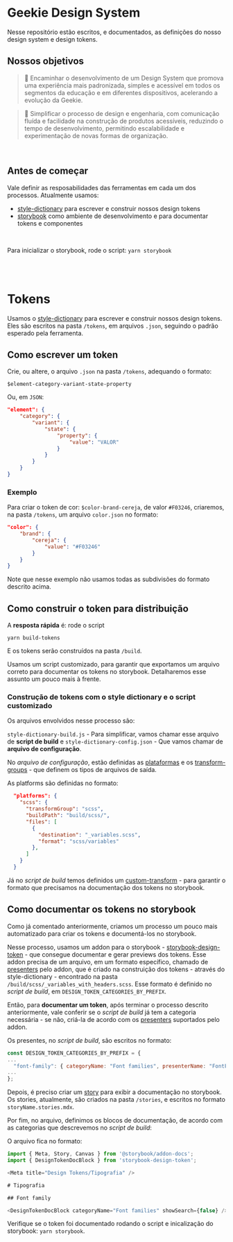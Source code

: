 # Geekie Design System
Nesse repositório estão escritos, e documentados, as definições do nosso design system e design tokens.

## Nossos objetivos
> 🎯 Encaminhar o desenvolvimento de um Design System que promova uma experiência mais padronizada, simples e acessível em todos os segmentos da educação e em diferentes dispositivos, acelerando a evolução da Geekie.

> 🎯 Simplificar o processo de design e engenharia, com comunicação fluída e facilidade na construção de produtos acessíveis, reduzindo o tempo de desenvolvimento, permitindo escalabilidade e experimentação de novas formas de organização.

<br />

## Antes de começar

Vale definir as resposabilidades das ferramentas em cada um dos processos.
Atualmente usamos:
- [style-dictionary](https://github.com/amzn/style-dictionary) para escrever e construir nossos design tokens
- [storybook](https://storybook.js.org/) como ambiente de desenvolvimento e para documentar tokens e componentes


<br />

Para inicializar o storybook, rode o script: `yarn storybook`

<br />
<br />

# Tokens
Usamos o [style-dictionary](https://github.com/amzn/style-dictionary) para escrever e construir nossos design tokens.
Eles são escritos na pasta `/tokens`, em arquivos `.json`, seguindo o padrão esperado pela ferramenta.

## Como escrever um token
Crie, ou altere, o arquivo `.json` na pasta `/tokens`, adequando o formato:

`$element-category-variant-state-property`

Ou, em `JSON`:
```json
"element": {
    "category": {
        "variant": {
            "state": {
                "property": {
                    "value": "VALOR"
                }
            }
        }
    }
}
```

### Exemplo
Para criar o token de cor: `$color-brand-cereja`, de valor `#F03246`, criaremos, na pasta `/tokens`, um arquivo `color.json` no formato:

```json
"color": {
    "brand": {
        "cereja": {
            "value": "#F03246"
        }
    }
}
```
Note que nesse exemplo não usamos todas as subdivisões do formato descrito acima.

## Como construir o token para distribuição

A **resposta rápida** é: rode o script

```yarn build-tokens```

E os tokens serão construídos na pasta `/build`.

Usamos um script customizado, para garantir que exportamos um arquivo correto para documentar os tokens no storybook. Detalharemos esse assunto um pouco mais à frente.

### Construção de tokens com o style dictionary e o script customizado

Os arquivos envolvidos nesse processo são:

`style-dictionary-build.js` - Para simplificar, vamos chamar esse arquivo de **script de build**
e
`style-dictionary-config.json` - Que vamos chamar de **arquivo de configuração**.

No *arquivo de configuração*, estão definidas as [plataformas](https://amzn.github.io/style-dictionary/#/architecture?id=_4-iterate-over-the-platforms) e os [transform-groups](https://amzn.github.io/style-dictionary/#/transform_groups) - que definem os tipos de arquivos de saída.

As platforms são definidas no formato:
```json
  "platforms": {
    "scss": {
      "transformGroup": "scss",
      "buildPath": "build/scss/",
      "files": [
        {
          "destination": "_variables.scss",
          "format": "scss/variables"
        },
      ]
    }
  }
```

Já no *script de build* temos definidos um [custom-transform](https://amzn.github.io/style-dictionary/#/transforms?id=defining-custom-transforms) - para garantir o formato que precisamos na documentação dos tokens no storybook.

## Como documentar os tokens no storybook

Como já comentado anteriormente, criamos um processo um pouco mais automatizado para criar os tokens e documentá-los no storybook.

Nesse processo, usamos um addon para o storybook - [storybook-design-token](https://github.com/UX-and-I/storybook-design-token) - que consegue documentar e gerar previews dos tokens.
 Esse addon precisa de um arquivo, em um formato específico, chamado de [presenters](https://github.com/UX-and-I/storybook-design-token/tree/v3#available-presenters) pelo addon, que é criado na construição dos tokens - através do style-dictionary - encontrado na pasta `/build/scss/_variables_with_headers.scss`. Esse formato é definido no *script de build*, em `DESIGN_TOKEN_CATEGORIES_BY_PREFIX`.

Então, para **documentar um token**, após terminar o processo descrito anteriormente, vale conferir se o *script de build* já tem a categoria necessária - se não, criá-la de acordo com os [presenters](https://github.com/UX-and-I/storybook-design-token/tree/v3#available-presenters) suportados pelo addon.

Os presentes, no *script de build*, são escritos no formato:
```javascript
const DESIGN_TOKEN_CATEGORIES_BY_PREFIX = {
...
  "font-family": { categoryName: "Font families", presenterName: "FontFamily" },
...
};
```

Depois, é preciso criar um [story](https://storybook.js.org/docs/web-components/get-started/whats-a-story) para exibir a documentação no storybook. Os stories, atualmente, são criados na pasta `/stories`, e escritos no formato `storyName.stories.mdx`.

Por fim, no arquivo, definimos os blocos de documentação, de acordo com as categorias que descrevemos no *script de build*:

O arquivo fica no formato:
```javascript
import { Meta, Story, Canvas } from '@storybook/addon-docs';
import { DesignTokenDocBlock } from 'storybook-design-token';

<Meta title="Design Tokens/Tipografia" />

# Tipografia

## Font family

<DesignTokenDocBlock categoryName="Font families" showSearch={false} />
```

Verifique se o token foi documentado rodando o script e inicalização do storybook: `yarn storybook`.